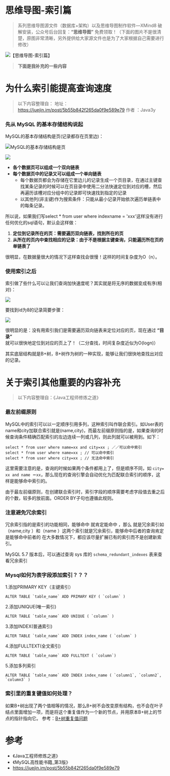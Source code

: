 
# 思维导图-索引篇

> 系列思维导图源文件（数据库+架构）以及思维导图制作软件—XMind8 破解安装，公众号后台回复：**“思维导图”** 免费领取！（下面的图片不是很清楚，原图非常清晰，另外提供给大家源文件也是为了大家根据自己需要进行修改）

![【思维导图-索引篇】](http://my-blog-to-use.oss-cn-beijing.aliyuncs.com/18-10-2/70973487.jpg)

> **下面是我补充的一些内容**

# 为什么索引能提高查询速度

> 以下内容整理自：
>  地址： https://juejin.im/post/5b55b842f265da0f9e589e79
>  作者 ：Java3y

### 先从 MySQL 的基本存储结构说起

MySQL的基本存储结构是页(记录都存在页里边)：

![MySQL的基本存储结构是页](http://my-blog-to-use.oss-cn-beijing.aliyuncs.com/18-10-2/28559421.jpg)

![](http://my-blog-to-use.oss-cn-beijing.aliyuncs.com/18-10-2/82053134.jpg)

 - **各个数据页可以组成一个双向链表**
 -   **每个数据页中的记录又可以组成一个单向链表**
       - 每个数据页都会为存储在它里边儿的记录生成一个页目录，在通过主键查找某条记录的时候可以在页目录中使用二分法快速定位到对应的槽，然后再遍历该槽对应分组中的记录即可快速找到指定的记录
       - 以其他列(非主键)作为搜索条件：只能从最小记录开始依次遍历单链表中的每条记录。

所以说，如果我们写select * from user where indexname = 'xxx'这样没有进行任何优化的sql语句，默认会这样做：

1. **定位到记录所在的页：需要遍历双向链表，找到所在的页**
2. **从所在的页内中查找相应的记录：由于不是根据主键查询，只能遍历所在页的单链表了**

很明显，在数据量很大的情况下这样查找会很慢！这样的时间复杂度为O（n）。


### 使用索引之后

索引做了些什么可以让我们查询加快速度呢？其实就是将无序的数据变成有序(相对)：

![](http://my-blog-to-use.oss-cn-beijing.aliyuncs.com/18-10-2/5373082.jpg)

要找到id为8的记录简要步骤：

![](http://my-blog-to-use.oss-cn-beijing.aliyuncs.com/18-10-2/89338047.jpg)

很明显的是：没有用索引我们是需要遍历双向链表来定位对应的页，现在通过 **“目录”** 就可以很快地定位到对应的页上了！（二分查找，时间复杂度近似为O(logn)）

其实底层结构就是B+树，B+树作为树的一种实现，能够让我们很快地查找出对应的记录。

# 关于索引其他重要的内容补充

> 以下内容整理自：《Java工程师修炼之道》


### 最左前缀原则

MySQL中的索引可以以一定顺序引用多列，这种索引叫作联合索引。如User表的name和city加联合索引就是(name,city)，而最左前缀原则指的是，如果查询的时候查询条件精确匹配索引的左边连续一列或几列，则此列就可以被用到。如下：        

```                                                                                       
select * from user where name=xx and city=xx ; ／／可以命中索引
select * from user where name=xx ; // 可以命中索引
select * from user where city=xx ; // 无法命中索引            
```                                                          
这里需要注意的是，查询的时候如果两个条件都用上了，但是顺序不同，如 `city= xx and name ＝xx`，那么现在的查询引擎会自动优化为匹配联合索引的顺序，这样是能够命中索引的。

由于最左前缀原则，在创建联合索引时，索引字段的顺序需要考虑字段值去重之后的个数，较多的放前面。ORDER BY子句也遵循此规则。

### 注意避免冗余索引

冗余索引指的是索引的功能相同，能够命中 就肯定能命中 ，那么 就是冗余索引如（name,city ）和（name ）这两个索引就是冗余索引，能够命中后者的查询肯定是能够命中前者的 在大多数情况下，都应该尽量扩展已有的索引而不是创建新索引。

MySQL 5.7 版本后，可以通过查询 sys 库的 `schema_redundant_indexes` 表来查看冗余索引             

### Mysql如何为表字段添加索引？？？

1.添加PRIMARY KEY（主键索引）

```
ALTER TABLE `table_name` ADD PRIMARY KEY ( `column` ) 
```
2.添加UNIQUE(唯一索引) 

```
ALTER TABLE `table_name` ADD UNIQUE ( `column` ) 
```
 
3.添加INDEX(普通索引) 

```
ALTER TABLE `table_name` ADD INDEX index_name ( `column` )
```
 
4.添加FULLTEXT(全文索引) 

```
ALTER TABLE `table_name` ADD FULLTEXT ( `column`) 
```
 
5.添加多列索引

```
ALTER TABLE `table_name` ADD INDEX index_name ( `column1`, `column2`, `column3` )
```

### 索引里的重复键值如何处理？
如果B+树出现了两个值相等的情况，那么B+树不会改变原有结构，也不会在叶子结点里面增加一项，而是将这个重复值作为一个新的节点，并用原本B+树上的节点的指针指向它。
参考：[B+树重复值问题](https://blog.csdn.net/AdijeShen/article/details/72870962)

# 参考

- 《Java工程师修炼之道》
- 《MySQL高性能书籍_第3版》
- https://juejin.im/post/5b55b842f265da0f9e589e79
                           
